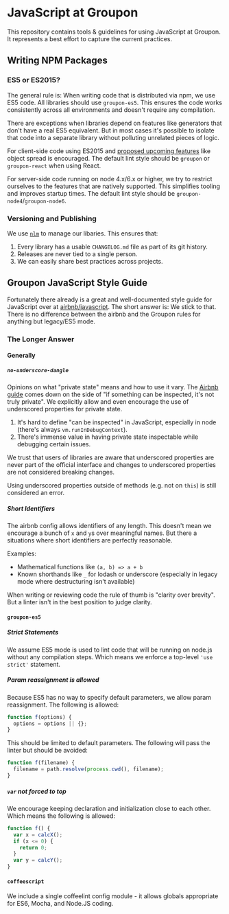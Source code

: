 # JavaScript at Groupon

This repository contains tools & guidelines for using JavaScript at Groupon.
It represents a best effort to capture the current practices.

## Writing NPM Packages

### ES5 or ES2015?

The general rule is:
When writing code that is distributed via npm, we use ES5 code.
All libraries should use `groupon-es5`.
This ensures the code works consistently across all environments
and doesn't require any compilation.

There are exceptions when libraries depend on features like generators
that don't have a real ES5 equivalent.
But in most cases it's possible to isolate that code
into a separate library without polluting unrelated pieces of logic.

For client-side code using ES2015 and [proposed upcoming features](https://github.com/tc39/ecma262#ecmascript) like object spread is encouraged.
The default lint style should be `groupon` or `groupon-react` when using React.

For server-side code running on node 4.x/6.x or higher,
we try to restrict ourselves to the features that are natively supported.
This simplifies tooling and improves startup times.
The default lint style should be `groupon-node4`/`groupon-node6`.

### Versioning and Publishing

We use [`nlm`](https://github.com/groupon/nlm) to manage our libaries.
This ensures that:

1. Every library has a usable `CHANGELOG.md` file as part of its git history.
1. Releases are never tied to a single person.
1. We can easily share best practices across projects.

## Groupon JavaScript Style Guide

Fortunately there already is a great and well-documented style guide for JavaScript over at [airbnb/javascript](https://github.com/airbnb/javascript).
The short answer is: We stick to that.
There is no difference between the airbnb and the Groupon rules for anything but legacy/ES5 mode.

### The Longer Answer

#### Generally

##### `no-underscore-dangle`

Opinions on what "private state" means and how to use it vary.
The [Airbnb guide](https://github.com/airbnb/javascript#naming--leading-underscore) comes down on the side of "if something can be inspected, it's not truly private".
We explicitly allow and even encourage the use of underscored properties for private state.

1. It's hard to define "can be inspected" in JavaScript, especially in node (there's always `vm.runInDebugContext`).
2. There's immense value in having private state inspectable while debugging certain issues.

We trust that users of libraries are aware that underscored properties are never part of the official interface
and changes to underscored properties are not considered breaking changes.

Using underscored properties outside of methods (e.g. not on `this`) is still considered an error.

##### Short Identifiers

The airbnb config allows identifiers of any length.
This doesn't mean we encourage a bunch of `x` and `y`s over meaningful names.
But there a situations where short identifiers are perfectly reasonable.

Examples:
* Mathematical functions like `(a, b) => a + b`
* Known shorthands like `_` for lodash or underscore (especially in legacy mode where destructuring isn't available)

When writing or reviewing code the rule of thumb is "clarity over brevity".
But a linter isn't in the best position to judge clarity.

#### `groupon-es5`

##### Strict Statements

We assume ES5 mode is used to lint code that will be running on node.js without any compilation steps.
Which means we enforce a top-level `'use strict'` statement.

##### Param reassignment is allowed

Because ES5 has no way to specify default parameters,
we allow param reassignment.
The following is allowed:

```js
function f(options) {
  options = options || {};
}
```

This should be limited to default parameters.
The following will pass the linter but should be avoided:

```js
function f(filename) {
  filename = path.resolve(process.cwd(), filename);
}
```

##### `var` not forced to top

We encourage keeping declaration and initialization close to each other.
Which means the following is allowed:

```js
function f() {
  var x = calcX();
  if (x <= 0) {
    return 0;
  }
  var y = calcY();
}
```

#### `coffeescript`

We include a single coffeelint config module - it allows globals appropriate for ES6, Mocha, and Node.JS coding.
